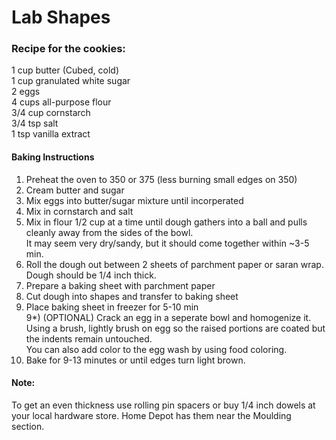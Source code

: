 # Lab Shapes  

### Recipe for the cookies:  
1	cup butter (Cubed, cold)  
1	cup granulated white sugar  
2	eggs  
4	cups all-purpose flour  
3/4	cup cornstarch  
3/4	tsp salt  
1	tsp vanilla extract  

#### Baking Instructions
1) Preheat the oven to 350 or 375 (less burning small edges on 350)  
2) Cream butter and sugar  
3) Mix eggs into butter/sugar mixture until incorperated  
4) Mix in cornstarch and salt  
5) Mix in flour 1/2 cup at a time until dough gathers into a ball and pulls cleanly away from the sides of the bowl.  
	It may seem very dry/sandy, but it should come together within ~3-5 min.  
6) Roll the dough out between 2 sheets of parchment paper or saran wrap.  
	Dough should be 1/4 inch thick.  
7) Prepare a baking sheet with parchment paper  
8) Cut dough into shapes and transfer to baking sheet  
9) Place baking sheet in freezer for 5-10 min  
9*) (OPTIONAL) Crack an egg in a seperate bowl and homogenize it. Using a brush, lightly brush on egg so the raised portions are coated but the indents remain untouched.  
		You can also add color to the egg wash by using food coloring.  
10) Bake for 9-13 minutes or until edges turn light brown.  


#### Note:  
To get an even thickness use rolling pin spacers or buy 1/4 inch dowels at your local hardware store. Home Depot has them near the Moulding section.  
